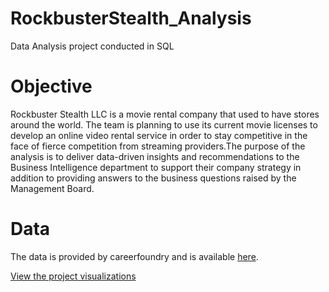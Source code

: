 # RockbusterStealth_Analysis
Data Analysis project conducted in SQL

# Objective
Rockbuster Stealth LLC is a movie rental company that used to have stores around the world. The team is planning to use its current movie licenses to develop an online video rental service in order to stay competitive in the face of fierce competition from streaming providers.The purpose of the  analysis is to deliver data-driven insights and recommendations to the Business Intelligence department to support their company strategy in addition to providing answers to the business questions raised by the Management Board.

# Data
The data is provided by careerfoundry and is available [here](http://www.postgresqltutorial.com/wp-content/uploads/2019/05/dvdrental.zip).

[View the project visualizations](https://public.tableau.com/app/profile/sruthy.sreekanth/viz/Rockbusterstealth-dataanalysis/TopcountriesbyRevenue)
